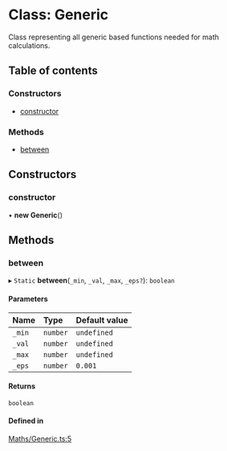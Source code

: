 # Class: Generic

Class representing all generic based functions needed for math calculations.

## Table of contents

### Constructors

- [constructor](../wiki/Generic#constructor)

### Methods

- [between](../wiki/Generic#between)

## Constructors

### constructor

• **new Generic**()

## Methods

### between

▸ `Static` **between**(`_min`, `_val`, `_max`, `_eps?`): `boolean`

#### Parameters

| Name | Type | Default value |
| :------ | :------ | :------ |
| `_min` | `number` | `undefined` |
| `_val` | `number` | `undefined` |
| `_max` | `number` | `undefined` |
| `_eps` | `number` | `0.001` |

#### Returns

`boolean`

#### Defined in

[Maths/Generic.ts:5](https://github.com/JFenlonWork/MooD-Custom-CodeBase-Babel-Ts/blob/96bdea7/Code/src/Maths/Generic.ts#L5)
